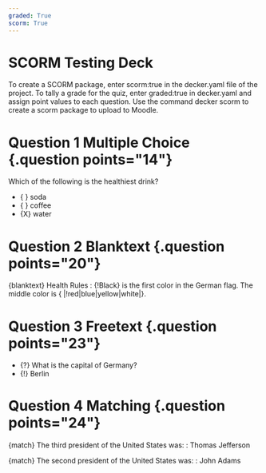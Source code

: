 ```yaml
---
graded: True
scorm: True
---
```


# SCORM Testing Deck

To create a SCORM package, enter scorm:true in the decker.yaml file of the project. To tally a grade for the quiz, enter graded:true in decker.yaml and assign point values to each question. Use the command decker scorm to create a scorm package to upload to Moodle.

# Question 1 Multiple Choice {.question points="14"}

Which of the following is the healthiest drink?

-   { } soda
-   { } coffee
-   {X} water

# Question 2 Blanktext {.question points="20"}

{blanktext} Health Rules
:   {!Black} is the first color in the German flag. The middle color is { \|!red\|blue\|yellow\|white\|}.

# Question 3 Freetext {.question points="23"}

-   {?} What is the capital of Germany?
-   {!} Berlin

# Question 4 Matching {.question points="24"}

{match} The third president of the United States was:
:   Thomas Jefferson

{match} The second president of the United States was:
:   John Adams
